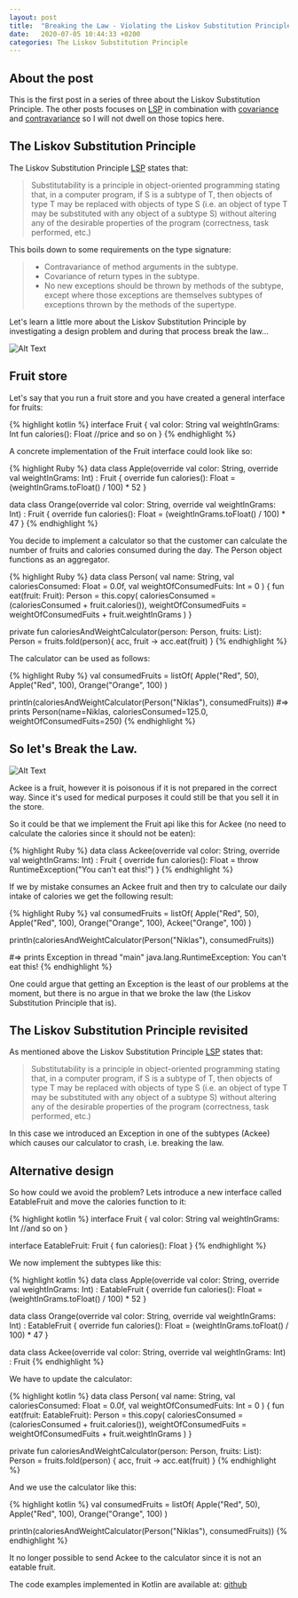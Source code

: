```yaml
---
layout: post
title:  "Breaking the Law - Violating the Liskov Substitution Principle by throwing a new Exception in a Derived class"
date:   2020-07-05 10:44:33 +0200
categories: The Liskov Substitution Principle
---
```


## About the post
This is the first post in a series of three about the Liskov Substitution Principle. The other posts focuses on [LSP] in combination with [covariance] and [contravariance] so I will not dwell on those topics here.  

## The Liskov Substitution Principle


The Liskov Substitution Principle [LSP] states that: 

> Substitutability is a principle in object-oriented programming stating that, in a computer program, if S is a subtype of T, then objects of type T may be replaced with objects of type S (i.e. an object of type T may be substituted with any object of a subtype S) without altering any of the desirable properties of the program (correctness, task performed, etc.)

This boils down to some requirements on the type signature:

> * Contravariance of method arguments in the subtype.
> * Covariance of return types in the subtype.
> * No new exceptions should be thrown by methods of the subtype, except where those exceptions are themselves subtypes of exceptions thrown by the methods of the supertype. 

Let's learn a little more about the Liskov Substitution Principle by investigating a design problem and during that process break the law...

![Alt Text](https://media.giphy.com/media/23nzO2bkwXykU/giphy.gif)


## Fruit store

Let's say that you run a fruit store and you have created a general interface for fruits:

{% highlight kotlin %}
interface Fruit {
    val color: String
    val weightInGrams: Int
    fun calories(): Float
    //price and so on
}
{% endhighlight %}

A concrete implementation of the Fruit interface could look like so:

{% highlight Ruby %}
data class Apple(override val color: String, override val weightInGrams: Int) : Fruit {
    override fun calories(): Float = (weightInGrams.toFloat() / 100) * 52
}

data class Orange(override val color: String, override val weightInGrams: Int) : Fruit {
    override fun calories(): Float = (weightInGrams.toFloat() / 100) * 47
}
{% endhighlight %}

You decide to implement a calculator so that the customer can calculate the number of fruits and calories consumed during the day. The Person object functions as an aggregator.

{% highlight Ruby %}
data class Person(
    val name: String,
    val caloriesConsumed: Float = 0.0f,
    val weightOfConsumedFuits: Int = 0
) {
    fun eat(fruit: Fruit): Person =
        this.copy(
            caloriesConsumed = (caloriesConsumed + fruit.calories()),
            weightOfConsumedFuits = weightOfConsumedFuits + fruit.weightInGrams
        )
    }
    
private fun caloriesAndWeightCalculator(person: Person, fruits: List<Fruit>): Person =
    fruits.fold(person){ acc, fruit -> acc.eat(fruit) }
{% endhighlight %}

The calculator can be used as follows:

{% highlight Ruby %}
val consumedFruits = listOf(
    Apple("Red", 50),
    Apple("Red", 100),
    Orange("Orange", 100)
)
    
println(caloriesAndWeightCalculator(Person("Niklas"), consumedFruits))
#=> prints Person(name=Niklas, caloriesConsumed=125.0, weightOfConsumedFuits=250)
{% endhighlight %}

## So let's Break the Law. 

![Alt Text](https://media.giphy.com/media/ARz1MgbdjyH4s/giphy.gif)

Ackee is a fruit, however it is poisonous if it is not prepared in the correct way. Since it's used for medical purposes it could still be that you sell it in the store. 

So it could be that we implement the Fruit api like this for Ackee (no need to calculate the calories since it should not be eaten):

{% highlight Ruby %}
data class Ackee(override val color: String, override val weightInGrams: Int) : Fruit {
    override fun calories(): Float = throw RuntimeException("You can't eat this!")
}
{% endhighlight %}

If we by mistake consumes an Ackee fruit and then try to calculate our daily intake of calories we get the following result:

{% highlight Ruby %}
val consumedFruits = listOf(
    Apple("Red", 50),
    Apple("Red", 100),
    Orange("Orange", 100),
    Ackee("Orange", 100)
)
        
println(caloriesAndWeightCalculator(Person("Niklas"), consumedFruits))
        
#=> prints Exception in thread "main" java.lang.RuntimeException: You can't eat this!
{% endhighlight %}

One could argue that getting an Exception is the least of our problems at the moment, but there is no argue in that we broke the law (the Liskov Substitution Principle that is).

## The Liskov Substitution Principle revisited

As mentioned above the Liskov Substitution Principle [LSP] states that: 
> Substitutability is a principle in object-oriented programming stating that, in a computer program, if S is a subtype of T, then objects of type T may be replaced with objects of type S (i.e. an object of type T may be substituted with any object of a subtype S) without altering any of the desirable properties of the program (correctness, task performed, etc.)

In this case we introduced an Exception in one of the subtypes (Ackee) which causes our calculator to crash, i.e. breaking the law.

## Alternative design

So how could we avoid the problem? Lets introduce a new interface called EatableFruit and move the calories function to it:

{% highlight kotlin %}
interface Fruit {
    val color: String
    val weightInGrams: Int
    //and so on
}

interface EatableFruit: Fruit {
    fun calories(): Float
}
{% endhighlight %}

We now implement the subtypes like this:

{% highlight kotlin %}
data class Apple(override val color: String, override val weightInGrams: Int) : EatableFruit {
    override fun calories(): Float = (weightInGrams.toFloat() / 100) * 52
}

data class Orange(override val color: String, override val weightInGrams: Int) : EatableFruit {
    override fun calories(): Float = (weightInGrams.toFloat() / 100) * 47
}

data class Ackee(override val color: String, override val weightInGrams: Int) : Fruit
{% endhighlight %}

We have to update the calculator:

{% highlight kotlin %}
data class Person(
    val name: String,
    val caloriesConsumed: Float = 0.0f,
    val weightOfConsumedFuits: Int = 0
) {
    fun eat(fruit: EatableFruit): Person =
        this.copy(
            caloriesConsumed = (caloriesConsumed + fruit.calories()),
            weightOfConsumedFuits = weightOfConsumedFuits + fruit.weightInGrams
        )
}

private fun caloriesAndWeightCalculator(person: Person, fruits: List<EatableFruit>): Person =
    fruits.fold(person) { acc, fruit -> acc.eat(fruit) }
{% endhighlight %}

And we use the calculator like this:

{% highlight kotlin %}
val consumedFruits = listOf(
        Apple("Red", 50),
        Apple("Red", 100),
        Orange("Orange", 100)
     )

println(caloriesAndWeightCalculator(Person("Niklas"), consumedFruits))
{% endhighlight %}

It no longer possible to send Ackee to the calculator since it is not an eatable fruit. 

The code examples implemented in Kotlin are available at: [github]

[github]: https://github.com/morotsman/about_kotlin/blob/master/src/main/kotlin/org/example/liskov/LiskovBreakingTheLaw.kt
[LSP]: https://en.wikipedia.org/wiki/Liskov_substitution_principle
[covariance]: https://morotsman.github.io/java,/covariance,/the/liskov/substitution/principle/2020/07/12/java-covariance.html
[contravariance]: https://morotsman.github.io/java/contravariance/the/liskov/substitution/principle/2020/07/17/java-contravariance.html

